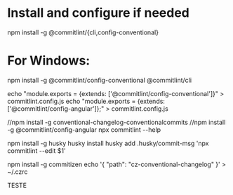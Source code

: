 
# Install and configure if needed
npm install -g @commitlint/{cli,config-conventional}
# For Windows:
npm install -g @commitlint/config-conventional @commitlint/cli

echo "module.exports = {extends: ['@commitlint/config-conventional']}" > commitlint.config.js
echo "module.exports = {extends: ['@commitlint/config-angular']};" > commitlint.config.js

//npm install -g  conventional-changelog-conventionalcommits
//npm install -g  @commitlint/config-angular
npx commitlint --help


npm install -g husky
husky install
husky add .husky/commit-msg 'npx commitlint --edit $1'

npm install -g commitizen
echo '{ "path": "cz-conventional-changelog" }' > ~/.czrc

TESTE


